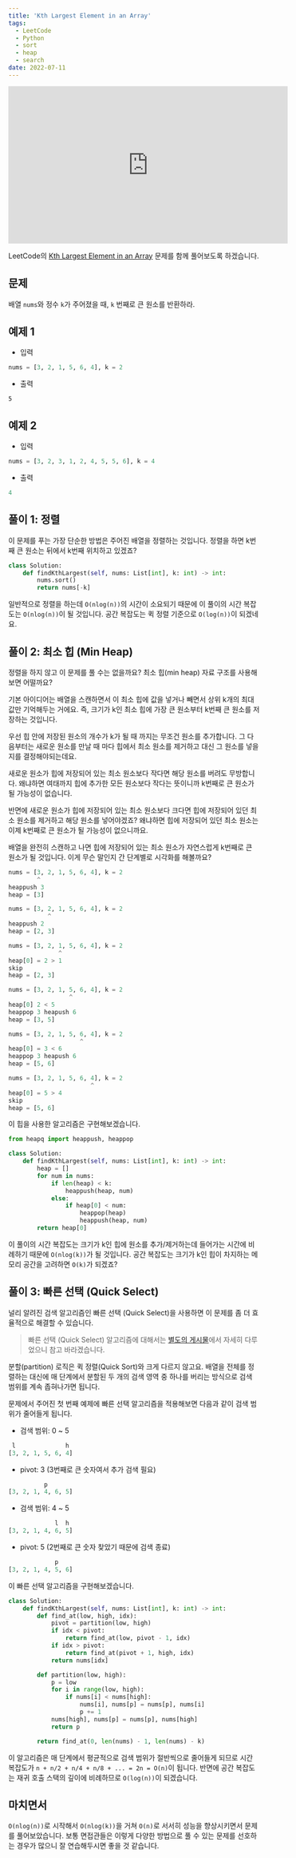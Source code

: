 ```yaml
---
title: 'Kth Largest Element in an Array'
tags:
  - LeetCode
  - Python
  - sort
  - heap
  - search
date: 2022-07-11
---
```


<iframe width="560" height="315" src="https://www.youtube.com/embed/TKgrAvgu82c" title="YouTube video player" frameborder="0" allow="accelerometer; autoplay; clipboard-write; encrypted-media; gyroscope; picture-in-picture" allowfullscreen></iframe>

LeetCode의 [Kth Largest Element in an Array](https://leetcode.com/problems/kth-largest-element-in-an-array/) 문제를 함께 풀어보도록 하겠습니다.

## 문제

배열 `nums`와 정수 `k`가 주어졌을 때, `k` 번째로 큰 원소를 반환하라.

## 예제 1

- 입력

```py
nums = [3, 2, 1, 5, 6, 4], k = 2
```

- 출력

```Py
5
```

## 예제 2

- 입력

```py
nums = [3, 2, 3, 1, 2, 4, 5, 5, 6], k = 4
```

- 출력

```py
4
```

## 풀이 1: 정렬

이 문제를 푸는 가장 단순한 방법은 주어진 배열을 정렬하는 것입니다.
정렬을 하면 k번째 큰 원소는 뒤에서 k번째 위치하고 있겠죠?

```py
class Solution:
    def findKthLargest(self, nums: List[int], k: int) -> int:
        nums.sort()
        return nums[-k]
```

일반적으로 정렬을 하는데 `O(nlog(n))`의 시간이 소요되기 때문에 이 풀이의 시간 복잡도는 `O(nlog(n))`이 될 것입니다.
공간 복잡도는 퀵 정렬 기준으로 `O(log(n))`이 되겠네요.

## 풀이 2: 최소 힙 (Min Heap)

정렬을 하지 않고 이 문제를 풀 수는 없을까요?
최소 힙(min heap) 자료 구조를 사용해보면 어떨까요?

기본 아이디어는 배열을 스캔하면서 이 최소 힙에 값을 넣거나 빼면서 상위 k개의 최대값만 기억해두는 거에요.
즉, 크기가 k인 최소 힙에 가장 큰 원소부터 k번째 큰 원소를 저장하는 것입니다.

우선 힙 안에 저장된 원소의 개수가 k가 될 때 까지는 무조건 원소를 추가합니다.
그 다음부터는 새로운 원소를 만날 때 마다 힙에서 최소 원소를 제거하고 대신 그 원소를 넣을지를 결정해야되는데요.

새로운 원소가 힙에 저장되어 있는 최소 원소보다 작다면 해당 원소를 버려도 무방합니다.
왜냐하면 여태까지 힙에 추가한 모든 원소보다 작다는 뜻이니까 k번째로 큰 원소가 될 가능성이 없습니다.

반면에 새로운 원소가 힙에 저장되어 있는 최소 원소보다 크다면 힙에 저장되어 있던 최소 원소를 제거하고 해당 원소를 넣어야겠죠?
왜냐하면 힙에 저장되어 있던 최소 원소는 이제 k번째로 큰 원소가 될 가능성이 없으니까요.

배열을 완전히 스캔하고 나면 힙에 저장되어 있는 최소 원소가 자연스럽게 k번째로 큰 원소가 될 것입니다.
이게 무슨 말인지 간 단계별로 시각화를 해볼까요?

```py
nums = [3, 2, 1, 5, 6, 4], k = 2
        ^
heappush 3
heap = [3]
```

```py
nums = [3, 2, 1, 5, 6, 4], k = 2
           ^
heappush 2
heap = [2, 3]
```

```py
nums = [3, 2, 1, 5, 6, 4], k = 2
              ^
heap[0] = 2 > 1
skip
heap = [2, 3]
```

```py
nums = [3, 2, 1, 5, 6, 4], k = 2
                 ^
heap[0] 2 < 5
heappop 3 heapush 6
heap = [3, 5]
```

```py
nums = [3, 2, 1, 5, 6, 4], k = 2
                    ^
heap[0] = 3 < 6
heappop 3 heapush 6
heap = [5, 6]
```

```py
nums = [3, 2, 1, 5, 6, 4], k = 2
                       ^
heap[0] = 5 > 4
skip
heap = [5, 6]
```

이 힙을 사용한 알고리즘은 구현해보겠습니다.

```py
from heapq import heappush, heappop

class Solution:
    def findKthLargest(self, nums: List[int], k: int) -> int:
        heap = []
        for num in nums:
            if len(heap) < k:
                heappush(heap, num)
            else:
                if heap[0] < num:
                    heappop(heap)
                    heappush(heap, num)
        return heap[0]
```

이 풀이의 시간 복잡도는 크기가 k인 힙에 원소를 추가/제거하는데 들어가는 시간에 비례하기 때문에 `O(nlog(k))`가 될 것입니다.
공간 복잡도는 크기가 k인 힙이 차지하는 메모리 공간을 고려하면 `O(k)`가 되겠죠?

## 풀이 3: 빠른 선택 (Quick Select)

널리 알려진 검색 알고리즘인 빠른 선택 (Quick Select)을 사용하면 이 문제를 좀 더 효율적으로 해결할 수 있습니다.

> 빠른 선택 (Quick Select) 알고리즘에 대해서는 [별도의 게시물](/algorithms/quick-select)에서 자세히 다루었으니 참고 바라겠습니다.

분할(partition) 로직은 퀵 정렬(Quick Sort)와 크게 다르지 않고요.
배열을 전체를 정렬하는 대신에 매 단계에서 분할된 두 개의 검색 영역 중 하나를 버리는 방식으로 검색 범위를 계속 좁혀나가면 됩니다.

문제에서 주어진 첫 번째 예제에 빠른 선택 알고리즘을 적용해보면 다음과 같이 검색 범위가 줄어들게 됩니다.

- 검색 범위: 0 ~ 5

```py
 l              h
[3, 2, 1, 5, 6, 4]
```

- pivot: 3 (3번째로 큰 숫자여서 추가 검색 필요)

```py
          p
[3, 2, 1, 4, 6, 5]
```

- 검색 범위: 4 ~ 5

```py
             l  h
[3, 2, 1, 4, 6, 5]
```

- pivot: 5 (2번째로 큰 숫자 찾았기 때문에 검색 종료)

```py
             p
[3, 2, 1, 4, 5, 6]
```

이 빠른 선택 알고리즘을 구현해보겠습니다.

```py
class Solution:
    def findKthLargest(self, nums: List[int], k: int) -> int:
        def find_at(low, high, idx):
            pivot = partition(low, high)
            if idx < pivot:
                return find_at(low, pivot - 1, idx)
            if idx > pivot:
                return find_at(pivot + 1, high, idx)
            return nums[idx]

        def partition(low, high):
            p = low
            for i in range(low, high):
                if nums[i] < nums[high]:
                    nums[i], nums[p] = nums[p], nums[i]
                    p += 1
            nums[high], nums[p] = nums[p], nums[high]
            return p

        return find_at(0, len(nums) - 1, len(nums) - k)
```

이 알고리즘은 매 단계에서 평균적으로 검색 범위가 절반씩으로 줄어들게 되므로 시간 복잡도가 `n + n/2 + n/4 + n/8 + ... = 2n = O(n)`이 됩니다.
반면에 공간 복잡도는 재귀 호출 스택의 깊이에 비례하므로 `O(log(n))`이 되겠습니다.

## 마치면서

`O(nlog(n))`로 시작해서 `O(nlog(k))`을 거쳐 `O(n)`로 서서히 성능을 향상시키면서 문제를 풀어보았습니다.
보통 면접관들은 이렇게 다양한 방법으로 풀 수 있는 문제를 선호하는 경우가 많으니 잘 연습해두시면 좋을 것 같습니다.
